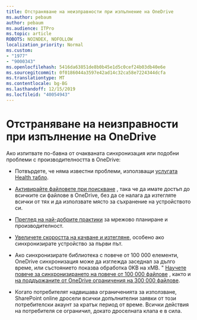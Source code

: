 ```yaml
---
title: Отстраняване на неизправности при изпълнение на OneDrive
ms.author: pebaum
author: pebaum
ms.audience: ITPro
ms.topic: article
ROBOTS: NOINDEX, NOFOLLOW
localization_priority: Normal
ms.custom:
- "1977"
- "9000343"
ms.openlocfilehash: 5416da63851de8b0b45e1d5c0cef24b03db40e6e
ms.sourcegitcommit: 0f0186044a3597e42ad14c32ca58e7224344dcfa
ms.translationtype: MT
ms.contentlocale: bg-BG
ms.lasthandoff: 12/15/2019
ms.locfileid: "40054943"
---
```

# <a name="troubleshoot-onedrive-performance"></a>Отстраняване на неизправности при изпълнение на OneDrive

Ако изпитвате по-бавна от очакваната синхронизация или подобни проблеми с производителността в OneDrive:

- Потвърдете, че няма известни проблеми, използващи [услугата Health табло](https://portal.office.com/adminportal/home?ref=/servicehealth).

- [Активирайте файловете при поискване](https://support.office.com/article/save-disk-space-with-onedrive-files-on-demand-for-windows-10-0e6860d3-d9f3-4971-b321-7092438fb38e?ui=en-US&rs=en-US&ad=US) , така че да имате достъп до всичките си файлове в OneDrive, без да се налага да изтегляте всички от тях и да използвате място за съхранение на устройството си.

- [Преглед на най-добрите практики](https://docs.microsoft.com/office365/enterprise/network-planning-and-performance) за мрежово планиране и производителност.

- [Увеличете скоростта на качване и изтегляне](https://support.office.com/article/maximize-upload-and-download-speed-8eeadfb8-501f-406d-997b-98ab6ff67f43), особено ако синхронизирате устройство за първи път.

- Ако синхронизирате библиотека с повече от 100 000 елементи, OneDrive синхронизация може да изглежда заседнал за дълго време, или състоянието показва обработка 0KB на xMB. " [Научете повече за синхронизирането на повече от 100 000 файлове](https://support.office.com/article/invalid-file-names-and-file-types-in-onedrive-onedrive-for-business-and-sharepoint-64883a5d-228e-48f5-b3d2-eb39e07630fa) , както и [на поддържаните от OneDrive ограничения на 300 000 файлове](https://support.office.com/article/invalid-file-names-and-file-types-in-onedrive-onedrive-for-business-and-sharepoint-64883a5d-228e-48f5-b3d2-eb39e07630fa).

- Когато потребителят надвишава ограниченията за използване, SharePoint online дросели всички допълнителни заявки от този потребителски акаунт за кратък период от време. Всички действия на потребителя се ограничил, докато дроселната клапа е в сила.
